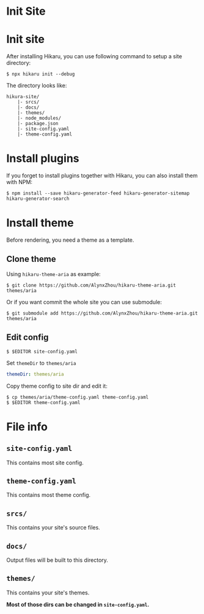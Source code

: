 Init Site
=========

# Init site

After installing Hikaru, you can use following command to setup a site directory:

```
$ npx hikaru init --debug
```

The directory looks like:

```plain
hikura-site/
    |- srcs/
    |- docs/
    |- themes/
    |- node_modules/
    |- package.json
    |- site-config.yaml
    |- theme-config.yaml
```

# Install plugins

If you forget to install plugins together with Hikaru, you can also install them with NPM:

```
$ npm install --save hikaru-generator-feed hikaru-generator-sitemap hikaru-generator-search
```

# Install theme

Before rendering, you need a theme as a template.

## Clone theme

Using `hikaru-theme-aria` as example:

```
$ git clone https://github.com/AlynxZhou/hikaru-theme-aria.git themes/aria
```

Or if you want commit the whole site you can use submodule:

```
$ git submodule add https://github.com/AlynxZhou/hikaru-theme-aria.git themes/aria
```

## Edit config

```
$ $EDITOR site-config.yaml
```

Set `themeDir` to `themes/aria`

```yaml
themeDir: themes/aria
```

Copy theme config to site dir and edit it:

```
$ cp themes/aria/theme-config.yaml theme-config.yaml
$ $EDITOR theme-config.yaml
```

# File info

## `site-config.yaml`

This contains most site config.

## `theme-config.yaml`

This contains most theme config.

## `srcs/`

This contains your site's source files.

## `docs/`

Output files will be built to this directory.

## `themes/`

This contains your site's themes.

**Most of those dirs can be changed in `site-config.yaml`.**

